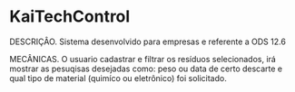 # KaiTechControl

DESCRIÇÂO. 
Sistema desenvolvido para empresas e referente a ODS 12.6

MECÂNICAS.
O usuario cadastrar e filtrar os resíduos selecionados, irá mostrar as pesuqisas desejadas como: peso ou data de certo descarte e qual tipo de material (quimíco ou eletrônico) foi solicitado. 
